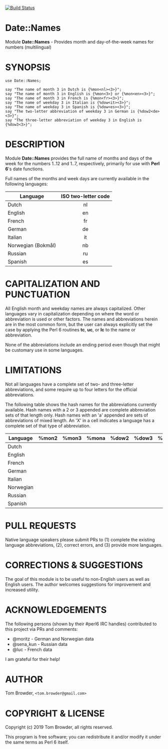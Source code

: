 [![Build Status](https://travis-ci.org/tbrowder/Date-Names-Perl6.svg?branch=master)](https://travis-ci.org/tbrowder/Date-Names-Perl6)

Date::Names
===========

Module **Date::Names** - Provides month and day-of-the-week names for numbers (multilingual)

SYNOPSIS
========

    use Date::Names;

    say "The name of month 3 in Dutch is {%mon<nl><3>}";
    say "The name of month 3 in English is {%mon<3>} or {%mon<en><3>}";
    say "The name of month 3 in French is {%mon<fr><3>}";
    say "The name of weekday 3 in Italian is {%dow<it><3>}";
    say "The name of weekday 3 in Spanish is {%dow<es><3>}";
    say "The two-letter abbreviation of weekday 3 in German is {%dow2<de><3>}";
    say "The three-letter abbreviation of weekday 3 in English is {%dow3<3>}";


DESCRIPTION
===========

Module **Date::Names** provides the full name of months and days of the week for
the numbers 1..12 and 1..7, respectively, primarily for use with
**Perl 6**'s date functions.

Full names of the months and week days are currently available in the
following languages:

  Language | ISO two-letter code 
  ---      | :---:    
  Dutch    | nl 
  English  | en 
  French   | fr 
  German   | de 
  Italian  | it 
  Norwegian (Bokmål) | nb 
  Russian  | ru  
  Spanish  | es 

CAPITALIZATION AND PUNCTUATION
==============================

All English month and weekday names are always capitalized.
Other languages vary in capitalization depending on where
the word or abbreviation is used or other factors. The
names and abbreviations herein are in the most common form,
but the user can always explicitly set the case by applying
the Perl 6 routines **tc**, **uc**, or **lc** to the name or
abbreviation.

None of the abbreviations include an ending period even though
that might be customary use in some languages.

LIMITATIONS
===========

Not all languages have a complete set of two- and three-letter
abbreviations, and some require up to four letters for the
official abbreviations.

The following table shows the hash names for the abbreviations
currently available. Hash names with a 2 or 3 appended are
complete abbreviation sets of that length only. 
Hash names with an 'a' appended are sets of abbreviations of mixed length.
An 'X' in a cell indicates a language has a complete set of that type
of abbreviation.

Language | %mon2 | %mon3 | %mona | %dow2 | %dow3 | %dowa
---      | :---: | :---: | :---: | :---: | :---: | :---:  
Dutch    |       |       |       |       |       |        
English  |       |       |       |       |       |              
French   |       |       |       |       |       |              
German   |       |       |       |       |       |              
Italian  |       |       |       |       |       |              
Norwegian|       |       |       |       |       |              
Russian  |       |       |       |       |       |              
Spanish  |       |       |       |       |       |              

PULL REQUESTS
=============

Native language speakers please submit PRs to (1) complete the
existing language abbreviations, (2), correct errors, and (3) provide
more languages.

CORRECTIONS & SUGGESTIONS
=========================

The goal of this module is to be useful to non-English users as well
as English users. The author welcomes suggestions for improvement
and increased utility.

ACKNOWLEDGEMENTS
================

The following persons (shown by their #perl6 IRC handles)
contributed to this project via PRs and comments:

+ @moritz - German and Norwegian data
+ @sena_kun - Russian data
+ @luc - French data

I am grateful for their help!

AUTHOR
======

Tom Browder, `<tom.browder@gmail.com> `

COPYRIGHT & LICENSE
===================

Copyright (c) 2019 Tom Browder, all rights reserved.

This program is free software; you can redistribute it and/or modify
it under the same terms as Perl 6 itself.
